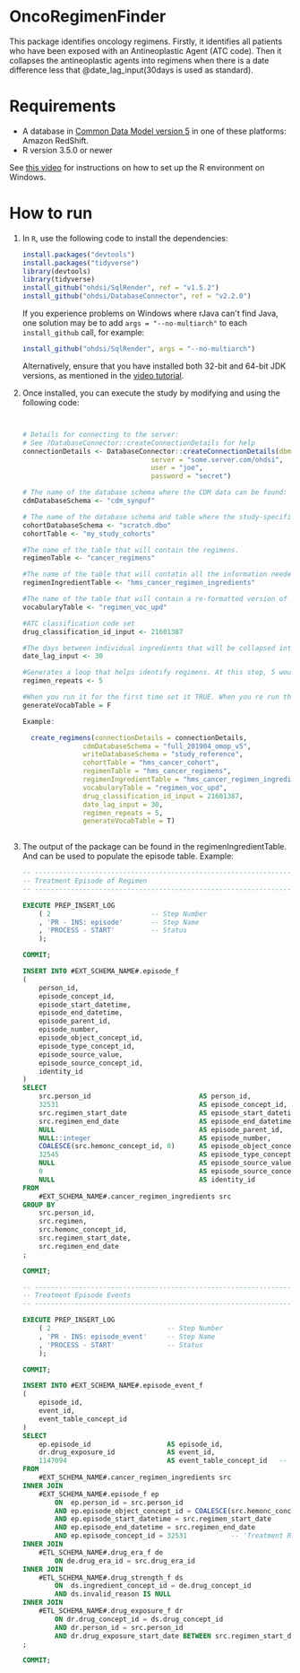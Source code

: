 OncoRegimenFinder
==============================

This package identifies oncology regimens. Firstly, it identifies all patients who have been exposed with an Antineoplastic Agent (ATC code). Then it collapses the antineoplastic agents into regimens when there is a date difference less that @date_lag_input(30days is used as standard). 

Requirements
============

- A database in [Common Data Model version 5](https://github.com/OHDSI/CommonDataModel) in one of these platforms: Amazon RedShift.
- R version 3.5.0 or newer

See [this video](https://youtu.be/K9_0s2Rchbo) for instructions on how to set up the R environment on Windows.

How to run
==========
1. In `R`, use the following code to install the dependencies:

	```r
	install.packages("devtools")
	install.packages("tidyverse")
	library(devtools)
	library(tidyverse)
	install_github("ohdsi/SqlRender", ref = "v1.5.2")
	install_github("ohdsi/DatabaseConnector", ref = "v2.2.0")
	```

	If you experience problems on Windows where rJava can't find Java, one solution may be to add `args = "--no-multiarch"` to each `install_github` call, for example:
	
	```r
	install_github("ohdsi/SqlRender", args = "--no-multiarch")
	```
	
	Alternatively, ensure that you have installed both 32-bit and 64-bit JDK versions, as mentioned in the [video tutorial](https://youtu.be/K9_0s2Rchbo).
	
    
	
3. Once installed, you can execute the study by modifying and using the following code:
	
	```r
	
	
	# Details for connecting to the server:
	# See ?DatabaseConnector::createConnectionDetails for help
	connectionDetails <- DatabaseConnector::createConnectionDetails(dbms = "postgresql",
									server = "some.server.com/ohdsi",
									user = "joe",
									password = "secret")
	
	# The name of the database schema where the CDM data can be found:
	cdmDatabaseSchema <- "cdm_synpuf"
	
	# The name of the database schema and table where the study-specific cohorts will be instantiated:
	cohortDatabaseSchema <- "scratch.dbo"
	cohortTable <- "my_study_cohorts"
	
	#The name of the table that will contain the regimens.
	regimenTable <- "cancer_regimens"
	
	#The name of the table that will contatin all the information needed in order to generate the episode tables
	regimenIngredientTable <- "hms_cancer_regimen_ingredients"
	
	#The name of the table that will contain a re-formatted version of the HemOnc vocabulary
	vocabularyTable <- "regimen_voc_upd"
	
	#ATC classification code set
	drug_classification_id_input <- 21601387
	
	#The days between individual ingredients that will be collapsed into a regimen
	date_lag_input <- 30
	
	#Generates a loop that helps identify regimens. At this step, 5 would be sufficient.
	regimen_repeats <- 5
	
	#When you run it for the first time set it TRUE. When you re run the package set it as FALSE.
	generateVocabTable = F
	
	Example:
	
      create_regimens(connectionDetails = connectionDetails,
                   cdmDatabaseSchema = "full_201904_omop_v5",
                   writeDatabaseSchema = "study_reference",
                   cohortTable = "hms_cancer_cohort",
                   regimenTable = "hms_cancer_regimens",
                   regimenIngredientTable = "hms_cancer_regimen_ingredients",
                   vocabularyTable = "regimen_voc_upd",
                   drug_classification_id_input = 21601387,
                   date_lag_input = 30,
                   regimen_repeats = 5,
                   generateVocabTable = T)
               
	```

4. The output of the package can be found in the regimenIngredientTable. And can be used to populate the episode table. Example:
	
	```SQL
	-- -------------------------------------------------------------------
	-- Treatment Episode of Regimen
	-- -------------------------------------------------------------------

    EXECUTE PREP_INSERT_LOG
        ( 2                         -- Step Number
        , 'PR - INS: episode'       -- Step Name
        , 'PROCESS - START'         -- Status
        );

    COMMIT;
    
    INSERT INTO #EXT_SCHEMA_NAME#.episode_f
    (
        person_id,
        episode_concept_id,
        episode_start_datetime,
        episode_end_datetime,
        episode_parent_id,
        episode_number,
        episode_object_concept_id,
        episode_type_concept_id,
        episode_source_value,
        episode_source_concept_id,
        identity_id
    )
    SELECT
        src.person_id                           AS person_id,
        32531                                   AS episode_concept_id,          -- 'Treatment Regimen'
        src.regimen_start_date                  AS episode_start_datetime,
        src.regimen_end_date                    AS episode_end_datetime,
        NULL                                    AS episode_parent_id,
        NULL::integer                           AS episode_number,
        COALESCE(src.hemonc_concept_id, 0)      AS episode_object_concept_id,
        32545                                   AS episode_type_concept_id,     -- 'Episode algorithmically derived from EHR'
        NULL                                    AS episode_source_value,
        0                                       AS episode_source_concept_id,
        NULL                                    AS identity_id
    FROM 
        #EXT_SCHEMA_NAME#.cancer_regimen_ingredients src
    GROUP BY
        src.person_id,
        src.regimen,
        src.hemonc_concept_id,
        src.regimen_start_date,
        src.regimen_end_date
    ;

    COMMIT;
	
	-- -------------------------------------------------------------------
	-- Treatment Episode Events
	-- -------------------------------------------------------------------

    EXECUTE PREP_INSERT_LOG
        ( 2                             -- Step Number
        , 'PR - INS: episode_event'     -- Step Name
        , 'PROCESS - START'             -- Status
        );

    COMMIT;

    INSERT INTO #EXT_SCHEMA_NAME#.episode_event_f
    (
        episode_id,
        event_id,
        event_table_concept_id
    )
    SELECT
        ep.episode_id                   AS episode_id,
        dr.drug_exposure_id             AS event_id,
        1147094                         AS event_table_concept_id   -- 'drug_exposure.drug_exposure_id'
    FROM 
        #EXT_SCHEMA_NAME#.cancer_regimen_ingredients src
    INNER JOIN 
        #EXT_SCHEMA_NAME#.episode_f ep
            ON  ep.person_id = src.person_id
            AND ep.episode_object_concept_id = COALESCE(src.hemonc_concept_id, 0)
            AND ep.episode_start_datetime = src.regimen_start_date
            AND ep.episode_end_datetime = src.regimen_end_date
            AND ep.episode_concept_id = 32531           -- 'Treatment Regimen'
    INNER JOIN
        #ETL_SCHEMA_NAME#.drug_era_f de
            ON de.drug_era_id = src.drug_era_id
    INNER JOIN 
        #ETL_SCHEMA_NAME#.drug_strength_f ds
            ON  ds.ingredient_concept_id = de.drug_concept_id
            AND ds.invalid_reason IS NULL
    INNER JOIN 
        #ETL_SCHEMA_NAME#.drug_exposure_f dr
            ON dr.drug_concept_id = ds.drug_concept_id
            AND dr.person_id = src.person_id
            AND dr.drug_exposure_start_date BETWEEN src.regimen_start_date AND src.regimen_end_date
    ;

    COMMIT;
	```
